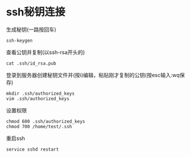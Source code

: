 # ssh秘钥连接

生成秘钥(一路按回车)

 ```text
ssh-keygen
```

查看公钥并复制(以ssh-rsa开头的)

```text
cat .ssh/id_rsa.pub
```

登录到服务器创建秘钥文件并(按i)编辑，粘贴刚才复制的公钥(按esc输入:wq保存)

```text
mkdir .ssh/authorized_keys
vim .ssh/authorized_keys
```

设置权限

```text
chmod 600 .ssh/authorized_keys
chmod 700 /home/test/.ssh
```

重启ssh

```text
service sshd restart
```
